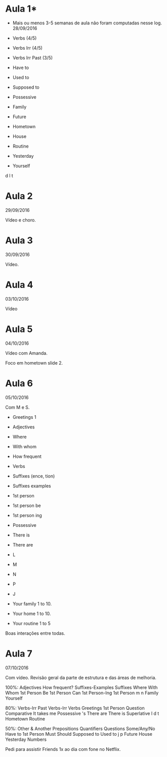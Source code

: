 # Aula 1*
* Mais ou menos 3-5 semanas de aula não foram computadas nesse log.
28/09/2016

* Verbs (4/5)
* Verbs Irr (4/5)
* Verbs Irr Past (3/5)

* Have to
* Used to
* Supposed to
* Possessive

* Family
* Future
* Hometown
* House
* Routine
* Yesterday
* Yourself

d
l
t

# Aula 2
29/09/2016

Vídeo e choro.

# Aula 3
30/09/2016

Vídeo.

# Aula 4
03/10/2016

Vídeo

# Aula 5
04/10/2016

Vídeo com Amanda.

Foco em hometown slide 2.

# Aula 6
05/10/2016

Com M e S.

- Greetings 1
- Adjectives
- Where
- With whom
- How frequent
- Verbs

- Suffixes (ence, tion)
- Suffixes examples

- 1st person
- 1st person be
- 1st person ing

- Possessive
- There is
- There are

- L
- M
- N
- P
- J

- Your family 1 to 10.
- Your home 1 to 10.
- Your routine 1 to 5

Boas interações entre todas.

# Aula 7
07/10/2016

Com vídeo.
Revisão geral da parte de estrutura e das áreas de melhoria.

100%:
Adjectives
How frequent?
Suffixes-Examples
Suffixes
Where
With Whom
1st Person Be
1st Person Can
1st Person-Ing
1st Person
m
n
Family
Yourself

80%:
Verbs-Irr Past
Verbs-Irr
Verbs
Greetings
1st Person Question
Comparative
It takes me
Possessive 's
There are
There is
Superlative
l
d
t
Hometown
Routine

50%:
Other & Another
Prepositions
Quantifiers
Questions
Some/Any/No
Have to
1st Person Must Should
Supposed to
Used to
j
p
Future
House
Yesterday
Numbers

Pedi para assistir Friends 1x ao dia com fone no Netflix.